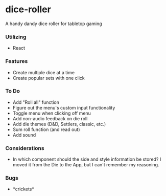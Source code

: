 # dice-roller

A handy dandy dice roller for tabletop gaming

### Utilizing
- React

### Features
- Create multiple dice at a time
- Create popular sets with one click

### To Do
- Add "Roll all" function
- Figure out the menu's custom input functionality
- Toggle menu when clicking off menu
- Add non-audio feedback on die roll
- Add die themes (D&D, Settlers, classic, etc.)
- Sum roll function (and read out)
- Add sound

### Considerations
- In which component should the side and style information be stored? I moved it from the Die to the App, but I can't remember my reasoning.

### Bugs
- \*crickets\*
